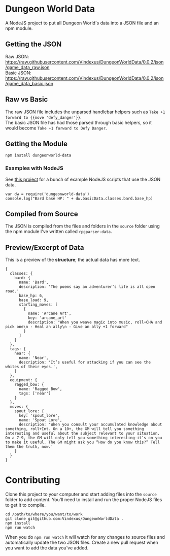 # Dungeon World Data
A NodeJS project to put all Dungeon World's data into a JSON file and an npm module.

## Getting the JSON
Raw JSON: https://raw.githubusercontent.com/Vindexus/DungeonWorldData/0.0.2/json/game_data_raw.json  
Basic JSON: https://raw.githubusercontent.com/Vindexus/DungeonWorldData/0.0.2/json/game_data_basic.json

## Raw vs Basic
The raw JSON file includes the unparsed handlebar helpers such as `Take +1 forward to {{move 'defy_danger'}}`.  
The basic JSON file has had those parsed through basic helpers, so it would become `Take +1 forward to Defy Danger`.

## Getting the Module
`npm install dungeonworld-data`

### Examples with NodeJS
See [this project](https://www.github.com/Vindexus/dw-data-scripts) for a bunch of example NodeJS scripts that use the JSON data.

```
var dw = require('dungeonworld-data')
console.log("Bard base HP: " + dw.basicData.classes.bard.base_hp)
```

## Compiled from Source
The JSON is compiled from the files and folders in the `source` folder using the npm module I've written called `rpgparser-data`.


## Preview/Excerpt of Data
This is a preview of the **structure**; the actual data has more text.
```
{ 
  classes: {
    bard: {
      name: 'Bard',
      description: 'The poems say an adventurer’s life is all open road.'
      base_hp: 6,
      base_load: 9,
      starting_moves: [
        {
          name: 'Arcane Art',
          key: 'arcane_art'
          description: "When you weave magic into music, roll+CHA and pick one\n - Heal an ally\n - Give an ally +1 forward"
        }
      ]
    }
  },
  tags: {
    near: {
      name: 'Near',
      description: 'It’s useful for attacking if you can see the whites of their eyes.',
    }
  },
  equipment: {
    ragged_bow: {
      name: 'Ragged Bow',
      tags: ['near']
    }
  },
  moves: {
    spout_lore: {
      key: 'spout_lore',
      name: 'Spout Lore',
      description: 'When you consult your accumulated knowledge about something, roll+Int. On a 10+, the GM will tell you something interesting and useful about the subject relevant to your situation. On a 7–9, the GM will only tell you something interesting—it’s on you to make it useful. The GM might ask you “How do you know this?” Tell them the truth, now.'
    }
  }
}
```
# Contributing
Clone this project to your computer and start adding files into the `source` folder to add content. You'll need to install and run the proper NodeJS files to get it to compile.

```
cd /path/to/where/you/want/to/work
git clone git@github.com:Vindexus/DungeonWorldData .
npm install
npm run watch
```

When you do `npm run watch` it will watch for any changes to source files and automatically update the two JSON files. Create a new pull request when you want to add the data you've added.
